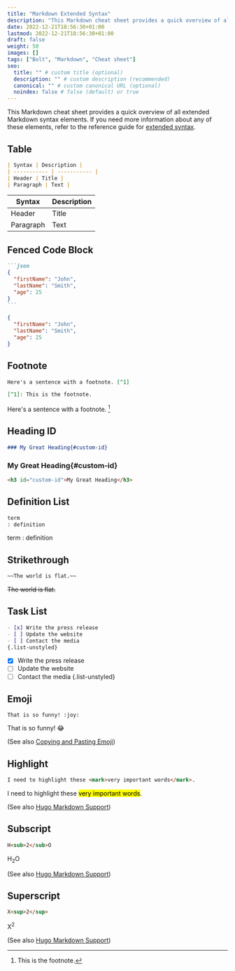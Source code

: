 ```yaml
---
title: "Markdown Extended Syntax"
description: "This Markdown cheat sheet provides a quick overview of all extended Markdown syntax elements."
date: 2022-12-21T18:56:30+01:00
lastmod: 2022-12-21T18:56:30+01:00
draft: false
weight: 50
images: []
tags: ["Bolt", "Markdown", "Cheat sheet"]
seo:
  title: "" # custom title (optional)
  description: "" # custom description (recommended)
  canonical: "" # custom canonical URL (optional)
  noindex: false # false (default) or true
---
```


This Markdown cheat sheet provides a quick overview of all extended Markdown syntax elements. If you need more information about any of these elements, refer to the reference guide for [extended syntax](https://www.markdownguide.org/extended-syntax).

## Table

```md
| Syntax | Description |
| ----------- | ----------- |
| Header | Title |
| Paragraph | Text |
```

| Syntax | Description |
| ----------- | ----------- |
| Header | Title |
| Paragraph | Text |

## Fenced Code Block

````md
```json
{
  "firstName": "John",
  "lastName": "Smith",
  "age": 25
}
```
````

```json
{
  "firstName": "John",
  "lastName": "Smith",
  "age": 25
}
```

## Footnote

```md
Here's a sentence with a footnote. [^1]

[^1]: This is the footnote.
```

Here's a sentence with a footnote. [^1]

[^1]: This is the footnote.

## Heading ID

```md
### My Great Heading{#custom-id}
```

### My Great Heading{#custom-id}

```html
<h3 id="custom-id">My Great Heading</h3>
```

## Definition List

```md
term
: definition
```

term
: definition

## Strikethrough

```md
~~The world is flat.~~
```

~~The world is flat.~~

## Task List

```md
- [x] Write the press release
- [ ] Update the website
- [ ] Contact the media
{.list-unstyled}
```

- [x] Write the press release
- [ ] Update the website
- [ ] Contact the media
{.list-unstyled}

## Emoji

<pre><code class="language-md">That is so funny! &#58;joy:</code></pre>

That is so funny! :joy:

(See also [Copying and Pasting Emoji](https://www.markdownguide.org/extended-syntax/#copying-and-pasting-emoji))

## Highlight

```md
I need to highlight these <mark>very important words</mark>.
```

I need to highlight these <mark>very important words</mark>.

(See also [Hugo Markdown Support](https://www.markdownguide.org/tools/hugo/#hugo-markdown-support))

## Subscript

```md
H<sub>2</sub>O
```

H<sub>2</sub>O

(See also [Hugo Markdown Support](https://www.markdownguide.org/tools/hugo/#hugo-markdown-support))

## Superscript

```md
X<sup>2</sup>
```

X<sup>2</sup>

(See also [Hugo Markdown Support](https://www.markdownguide.org/tools/hugo/#hugo-markdown-support))
